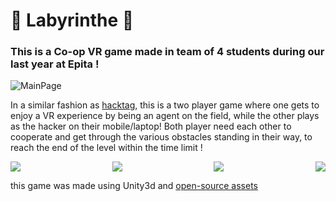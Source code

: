 # :door: Labyrinthe :key:

### This is a Co-op VR game made in team of 4 students during our last year at Epita !

![MainPage](https://media.discordapp.net/attachments/1034804813709463613/1070196258049888266/image.png?width=1166&height=656)

In a similar fashion as [hacktag](http://www.hacktag-thegame.com/), this is a two player game where one gets to enjoy
a VR experience by being an agent on the field, while the other plays as the hacker on their mobile/laptop!
Both player need each other to cooperate and get through the various obstacles standing in their way, to reach the end
of the level within the time limit !

<div style="display:flex; justify-content:space-between;">
  <img src="https://media.discordapp.net/attachments/1034804813709463613/1070145706117042216/com.DefaultCompany.Collaboration_VR-20230201-015352.jpg?width=350&height=220"/>
  <img src="https://media.discordapp.net/attachments/1084841082963103854/1084855870233513984/image.png?width=350&height=220"/>
  <img src="https://media.discordapp.net/attachments/1034804813709463613/1070145706859434044/com.DefaultCompany.Collaboration_VR-20230201-015449.jpg?width=350&height=300"/>
  <img src="https://media.discordapp.net/attachments/1084841082963103854/1084855112079515678/image.png?width=350&height=300"/>
</div>

this game was made using Unity3d and [open-source assets](https://syntystore.com/products/polygon-prototype-pack)
